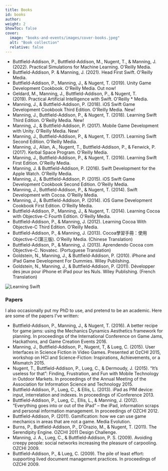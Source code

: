 ```yaml
---
title: Books
id: books
author: 
weight: 2
ShowToc: false
cover:
  image: "books-and-events/images/cover-books.jpeg"
  alt: "Book collection"
  relative: false
---
```

* Buttfield-Addison, P., Buttfield-Addison, M., Nugent, T., & Manning, J. (2022). Practical Simulations for Machine Learning.  O'Reilly Media. 
* Buttfield-Addison, P. & Manning, J. (2021). Head First Swift. O'Reilly Media. 
* Buttfield-Addison, P., Manning, J., & Nugent, T. (2019). Unity Game Development Cookbook. O'Reilly Media. Out now!
* Geldard, M., Manning, J., Buttfield-Addison, P., & Nugent, T. (2019). Practical Artificial Intelligence with Swift. O'Reilly * Media.
* Manning, J., & Buttfield-Addison, P. (2018). iOS Swift Game Development Cookbook Third Edition. O'Reilly Media. New!
* Manning, J., Buttfield-Addison, P., & Nugent, T. (2018). Learning Swift Third Edition. O'Reilly Media. New!
* Manning, J., & Buttfield-Addison, P. (2017). Mobile Game Development with Unity. O'Reilly Media. New!
* Manning, J., Buttfield-Addison, P., & Nugent, T. (2017). Learning Swift Second Edition. O'Reilly Media.
* Manning, J., Allan, A., Nugent, T., Buttfield-Addison, P., & Fenwick, P. (2017). Kerbal Space Program. O'Reilly Media.
* Manning, J., Buttfield-Addison, P., & Nugent, T. (2016). Learning Swift First Edition. O'Reilly Media.
* Manning, J. & Buttfield-Addison, P. (2016). Swift Development for the Apple Watch. O'Reilly Media.
* Manning, J., & Buttfield-Addison, P. (2015). iOS Swift Game Development Cookbook Second Edition. O'Reilly Media.
* Manning, J., Buttfield-Addison, P., & Nugent, T. (2014). Swift Development with Cocoa. O'Reilly Media.
* Manning, J., & Buttfield-Addison, P. (2014). iOS Game Development Cookbook First Edition. O'Reilly Media.
* Buttfield-Addison, P., Manning, J., & Nugent, T. (2014). Learning Cocoa with Objective-C Fourth Edition. O'Reilly Media.
* Buttfield-Addison, P., & Manning, J. (2012). Learning Cocoa With Objective-C Third Edition. O'Reilly Media.
* Buttfield-Addison, P., & Manning, J. (2013). Cocoa學習手冊：使用Objective-C(第三版). O'Reilly Media. (Chinese Translation)
* Buttfield-Addison, P., & Manning, J. (2013). Aprendendo Cocoa com Objective-C. Novatec. (Portuguese Translation)
* Goldstein, N., Manning, J., & Buttfield-Addison, P. (2010). iPhone and iPad Game Development For Dummies. Wiley Publishing.
* Goldstein, N., Manning, J., & Buttfield-Addison, P. (2011). Développer des jeux pour iPhone et iPad pour les Nuls. Wiley Publishing. (French Translation)

![Learning Swift](/books-and-events/images/books-ls.jpg)

### Papers

I also occasionally put my PhD to use, and pretend to be an academic. Here are some of the papers I've written:

* Buttfield-Addison, P., Manning, J., & Nugent, T. (2016). A better recipe for game jams: using the Mechanics Dynamics Aesthetics framework for planning. In proceedings of the International Conference on Game Jams, Hackathons, and Game Creation Events 2016.
* Manning, J., Buttfield-Addison, P., Nugent, T, & Lueg, C. (2015). User Interfaces in Science Fiction in Video Games. Presented at OzCHI 2015, workshop on HCI and Science-Fiction: Inspirations, Achievements, or a Mismatch 2015.
* Nugent, T., Buttfield-Addison, P., Lueg, C., & Dermoudy, J. (2015). “It’s useless for that”: Finding, Frustration, and Fun with Mobile Technology in Outdoor Markets. In proceedings of the Annual Meeting of the Association for Information Science and Technology 2015.
* Buttfield-Addison, P., Lueg, C., & Ellis, L. (2013). iPad as PIM device: input, interrelation and indexes. In proceedings of iConference 2013.
* Buttfield-Addison, P., Lueg, C., Ellis, L., & Manning, J. (2012). “Everything goes into or out of the iPad” – the iPad, information scraps and personal information management. In proceedings of OZCHI 2012.
* Buttfield-Addison, P. (2011). Gamification: how we can use game mechanics in areas that are not a game. Media Evolution.
* Burns, P., Buttfield-Addison, P., D'Orazio, M., & Nugent, T. (2011). The Serendipity Engine. OZCHI 2011 Design Challenge.
* Manning, J. A., Lueg, C., & Buttfield-Addison, P. S. (2009). Avoiding creepy people: social networks increasing the pleasure of carpooling. OZCHI 2009.
* Buttfield-Addison, P., & Lueg, C. (2009). The pile of least effort: supporting lived document management practices. In proceedings of OZCHI 2009.

